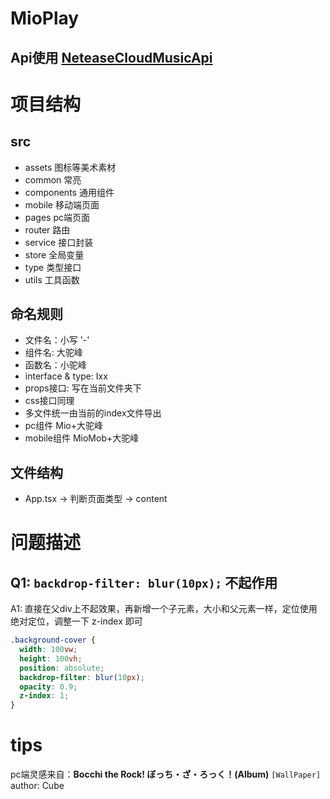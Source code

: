 # MioPlay 

## Api使用 [NeteaseCloudMusicApi][NeteaseCloudMusicApi]


# 项目结构

## src
  - assets 图标等美术素材
  - common 常亮
  - components 通用组件
  - mobile 移动端页面
  - pages pc端页面
  - router 路由
  - service  接口封装
  - store 全局变量
  - type 类型接口
  - utils 工具函数

## 命名规则
- 文件名：小写 '-'
- 组件名: 大驼峰
- 函数名：小驼峰
- interface & type: Ixx
- props接口: 写在当前文件夹下
- css接口同理
- 多文件统一由当前的index文件导出
- pc组件 Mio+大驼峰
- mobile组件 MioMob+大驼峰

## 文件结构
- App.tsx -> 判断页面类型 -> content

# 问题描述
## Q1: `backdrop-filter: blur(10px);` 不起作用
A1: 直接在父div上不起效果，再新增一个子元素，大小和父元素一样，定位使用绝对定位，调整一下 z-index 即可  
```css
.background-cover {
  width: 100vw;
  height: 100vh;
  position: absolute;
  backdrop-filter: blur(10px);
  opacity: 0.9;
  z-index: 1;
}
```


# tips
pc端灵感来自：**Bocchi the Rock! ぼっち・ざ・ろっく！(Album)** `[WallPaper]` author: Cube


[NeteaseCloudMusicApi]:https://github.com/Binaryify/NeteaseCloudMusicApi